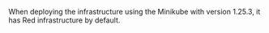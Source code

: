 When deploying the infrastructure using the Minikube with version 1.25.3, it has Red infrastructure by default.